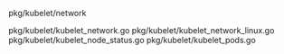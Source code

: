 pkg/kubelet/network

pkg/kubelet/kubelet_network.go
pkg/kubelet/kubelet_network_linux.go
pkg/kubelet/kubelet_node_status.go
pkg/kubelet/kubelet_pods.go